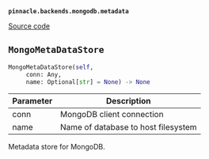**`pinnacle.backends.mongodb.metadata`** 

[Source code](https://github.com/pinnacle/pinnacle/blob/main/pinnacle/backends/mongodb/metadata.py)

## `MongoMetaDataStore` 

```python
MongoMetaDataStore(self,
     conn: Any,
     name: Optional[str] = None) -> None
```
| Parameter | Description |
|-----------|-------------|
| conn | MongoDB client connection |
| name | Name of database to host filesystem |

Metadata store for MongoDB.

